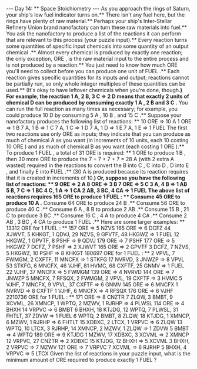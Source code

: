 --- Day 14: ** Space Stoichiometry ---
As you approach the rings of Saturn, your ship's
low fuel
indicator turns on.**  There isn't any fuel here, but the rings have plenty of raw material.**  Perhaps your ship's
Inter-Stellar Refinery Union
brand
nanofactory
can turn these raw materials into fuel.**
You ask the nanofactory to produce a list of the
reactions
it can perform that are relevant to this process (your puzzle input).** Every reaction turns some quantities of specific
input chemicals
into some quantity of an
output chemical
.** Almost every
chemical
is produced by exactly one reaction; the only exception,
ORE
, is the raw material input to the entire process and is not produced by a reaction.**
You just need to know how much
ORE
you'll need to collect before you can produce one unit of
FUEL
.**
Each reaction gives specific quantities for its inputs and output; reactions cannot be partially run, so only whole integer multiples of these quantities can be used.**  (It's okay to have leftover chemicals when you're done, though.**) For example, the reaction
1 A, 2 B, 3 C => 2 D
means that exactly 2 units of chemical
D
can be produced by consuming exactly 1
A
, 2
B
and 3
C
.**  You can run the full reaction as many times as necessary; for example, you could produce 10
D
by consuming 5
A
, 10
B
, and 15
C
.**
Suppose your nanofactory produces the following list of reactions: **
10 ORE => 10 A
1 ORE => 1 B
7 A, 1 B => 1 C
7 A, 1 C => 1 D
7 A, 1 D => 1 E
7 A, 1 E => 1 FUEL
The first two reactions use only
ORE
as inputs; they indicate that you can produce as much of chemical
A
as you want (in increments of 10 units, each 10 costing 10
ORE
) and as much of chemical
B
as you want (each costing 1
ORE
).**  To produce 1
FUEL
, a total of
31
ORE
is required: ** 1
ORE
to produce 1
B
, then 30 more
ORE
to produce the 7 + 7 + 7 + 7 = 28
A
(with 2 extra
A
wasted) required in the reactions to convert the
B
into
C
,
C
into
D
,
D
into
E
, and finally
E
into
FUEL
.** (30
A
is produced because its reaction requires that it is created in increments of 10.**)
Or, suppose you have the following list of reactions: **
9 ORE => 2 A
8 ORE => 3 B
7 ORE => 5 C
3 A, 4 B => 1 AB
5 B, 7 C => 1 BC
4 C, 1 A => 1 CA
2 AB, 3 BC, 4 CA => 1 FUEL
The above list of reactions requires
165
ORE
to produce 1
FUEL
: **
Consume 45
ORE
to produce 10
A
.**
Consume 64
ORE
to produce 24
B
.**
Consume 56
ORE
to produce 40
C
.**
Consume 6
A
, 8
B
to produce 2
AB
.**
Consume 15
B
, 21
C
to produce 3
BC
.**
Consume 16
C
, 4
A
to produce 4
CA
.**
Consume 2
AB
, 3
BC
, 4
CA
to produce 1
FUEL
.**
Here are some larger examples: **
13312
ORE
for 1
FUEL
: **
157 ORE => 5 NZVS
165 ORE => 6 DCFZ
44 XJWVT, 5 KHKGT, 1 QDVJ, 29 NZVS, 9 GPVTF, 48 HKGWZ => 1 FUEL
12 HKGWZ, 1 GPVTF, 8 PSHF => 9 QDVJ
179 ORE => 7 PSHF
177 ORE => 5 HKGWZ
7 DCFZ, 7 PSHF => 2 XJWVT
165 ORE => 2 GPVTF
3 DCFZ, 7 NZVS, 5 HKGWZ, 10 PSHF => 8 KHKGT
180697
ORE
for 1
FUEL
: **
2 VPVL, 7 FWMGM, 2 CXFTF, 11 MNCFX => 1 STKFG
17 NVRVD, 3 JNWZP => 8 VPVL
53 STKFG, 6 MNCFX, 46 VJHF, 81 HVMC, 68 CXFTF, 25 GNMV => 1 FUEL
22 VJHF, 37 MNCFX => 5 FWMGM
139 ORE => 4 NVRVD
144 ORE => 7 JNWZP
5 MNCFX, 7 RFSQX, 2 FWMGM, 2 VPVL, 19 CXFTF => 3 HVMC
5 VJHF, 7 MNCFX, 9 VPVL, 37 CXFTF => 6 GNMV
145 ORE => 6 MNCFX
1 NVRVD => 8 CXFTF
1 VJHF, 6 MNCFX => 4 RFSQX
176 ORE => 6 VJHF
2210736
ORE
for 1
FUEL
: **
171 ORE => 8 CNZTR
7 ZLQW, 3 BMBT, 9 XCVML, 26 XMNCP, 1 WPTQ, 2 MZWV, 1 RJRHP => 4 PLWSL
114 ORE => 4 BHXH
14 VRPVC => 6 BMBT
6 BHXH, 18 KTJDG, 12 WPTQ, 7 PLWSL, 31 FHTLT, 37 ZDVW => 1 FUEL
6 WPTQ, 2 BMBT, 8 ZLQW, 18 KTJDG, 1 XMNCP, 6 MZWV, 1 RJRHP => 6 FHTLT
15 XDBXC, 2 LTCX, 1 VRPVC => 6 ZLQW
13 WPTQ, 10 LTCX, 3 RJRHP, 14 XMNCP, 2 MZWV, 1 ZLQW => 1 ZDVW
5 BMBT => 4 WPTQ
189 ORE => 9 KTJDG
1 MZWV, 17 XDBXC, 3 XCVML => 2 XMNCP
12 VRPVC, 27 CNZTR => 2 XDBXC
15 KTJDG, 12 BHXH => 5 XCVML
3 BHXH, 2 VRPVC => 7 MZWV
121 ORE => 7 VRPVC
7 XCVML => 6 RJRHP
5 BHXH, 4 VRPVC => 5 LTCX
Given the list of reactions in your puzzle input,
what is the minimum amount of
ORE
required to produce exactly 1
FUEL
?
